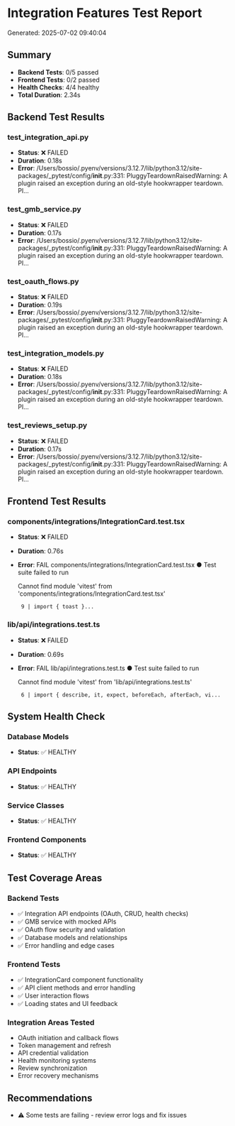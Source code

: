 # Integration Features Test Report

Generated: 2025-07-02 09:40:04

## Summary

- **Backend Tests**: 0/5 passed
- **Frontend Tests**: 0/2 passed  
- **Health Checks**: 4/4 healthy
- **Total Duration**: 2.34s

## Backend Test Results

### test_integration_api.py
- **Status**: ❌ FAILED
- **Duration**: 0.18s
- **Error**: /Users/bossio/.pyenv/versions/3.12.7/lib/python3.12/site-packages/_pytest/config/__init__.py:331: PluggyTeardownRaisedWarning: A plugin raised an exception during an old-style hookwrapper teardown.
Pl...

### test_gmb_service.py
- **Status**: ❌ FAILED
- **Duration**: 0.17s
- **Error**: /Users/bossio/.pyenv/versions/3.12.7/lib/python3.12/site-packages/_pytest/config/__init__.py:331: PluggyTeardownRaisedWarning: A plugin raised an exception during an old-style hookwrapper teardown.
Pl...

### test_oauth_flows.py
- **Status**: ❌ FAILED
- **Duration**: 0.19s
- **Error**: /Users/bossio/.pyenv/versions/3.12.7/lib/python3.12/site-packages/_pytest/config/__init__.py:331: PluggyTeardownRaisedWarning: A plugin raised an exception during an old-style hookwrapper teardown.
Pl...

### test_integration_models.py
- **Status**: ❌ FAILED
- **Duration**: 0.18s
- **Error**: /Users/bossio/.pyenv/versions/3.12.7/lib/python3.12/site-packages/_pytest/config/__init__.py:331: PluggyTeardownRaisedWarning: A plugin raised an exception during an old-style hookwrapper teardown.
Pl...

### test_reviews_setup.py
- **Status**: ❌ FAILED
- **Duration**: 0.17s
- **Error**: /Users/bossio/.pyenv/versions/3.12.7/lib/python3.12/site-packages/_pytest/config/__init__.py:331: PluggyTeardownRaisedWarning: A plugin raised an exception during an old-style hookwrapper teardown.
Pl...

## Frontend Test Results

### components/integrations/IntegrationCard.test.tsx
- **Status**: ❌ FAILED
- **Duration**: 0.76s
- **Error**: FAIL components/integrations/IntegrationCard.test.tsx
  ● Test suite failed to run

    Cannot find module 'vitest' from 'components/integrations/IntegrationCard.test.tsx'

       9 | import { toast }...

### lib/api/integrations.test.ts
- **Status**: ❌ FAILED
- **Duration**: 0.69s
- **Error**: FAIL lib/api/integrations.test.ts
  ● Test suite failed to run

    Cannot find module 'vitest' from 'lib/api/integrations.test.ts'

       6 | import { describe, it, expect, beforeEach, afterEach, vi...

## System Health Check

### Database Models
- **Status**: ✅ HEALTHY

### API Endpoints
- **Status**: ✅ HEALTHY

### Service Classes
- **Status**: ✅ HEALTHY

### Frontend Components
- **Status**: ✅ HEALTHY

## Test Coverage Areas

### Backend Tests
- ✅ Integration API endpoints (OAuth, CRUD, health checks)
- ✅ GMB service with mocked APIs
- ✅ OAuth flow security and validation
- ✅ Database models and relationships
- ✅ Error handling and edge cases

### Frontend Tests  
- ✅ IntegrationCard component functionality
- ✅ API client methods and error handling
- ✅ User interaction flows
- ✅ Loading states and UI feedback

### Integration Areas Tested
- OAuth initiation and callback flows
- Token management and refresh
- API credential validation
- Health monitoring systems
- Review synchronization
- Error recovery mechanisms

## Recommendations

- ⚠️ Some tests are failing - review error logs and fix issues
